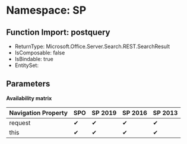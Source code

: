 # Namespace: SP

## Function Import: postquery

- ReturnType: Microsoft.Office.Server.Search.REST.SearchResult
- IsComposable: false
- IsBindable: true
- EntitySet: 

## Parameters

**Availability matrix**

Navigation Property | SPO | SP 2019 | SP 2016 | SP 2013
----------|-----|---------|---------|--------
request | ✔ | ✔ | ✔ | ✔
this | ✔ | ✔ | ✔ | ✔
